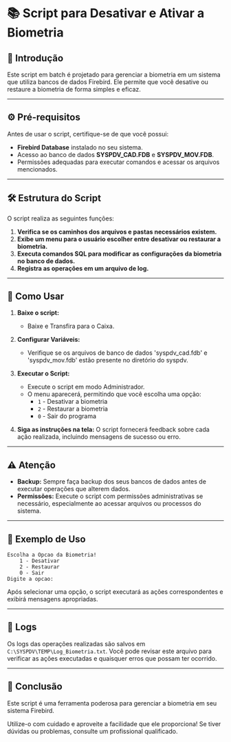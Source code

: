 # 📚 Script para Desativar e Ativar a Biometria

## 📜 Introdução

Este script em batch é projetado para gerenciar a biometria em um sistema que utiliza bancos de dados Firebird. Ele permite que você desative ou restaure a biometria de forma simples e eficaz.

---

## ⚙️ Pré-requisitos

Antes de usar o script, certifique-se de que você possui:

- **Firebird Database** instalado no seu sistema.
- Acesso ao banco de dados **SYSPDV_CAD.FDB** e **SYSPDV_MOV.FDB**.
- Permissões adequadas para executar comandos e acessar os arquivos mencionados.

---

## 🛠️ Estrutura do Script

O script realiza as seguintes funções:

1. **Verifica se os caminhos dos arquivos e pastas necessários existem.**
2. **Exibe um menu para o usuário escolher entre desativar ou restaurar a biometria.**
3. **Executa comandos SQL para modificar as configurações da biometria no banco de dados.**
4. **Registra as operações em um arquivo de log.**

---

## 🚀 Como Usar

1. **Baixe o script:**
   - Baixe e Transfira para o Caixa.

2. **Configurar Variáveis:**
   - Verifique se os arquivos de banco de dados 'syspdv_cad.fdb' e 'syspdv_mov.fdb' estão presente no diretório do syspdv.

3. **Executar o Script:**
   - Execute o script em modo Administrador.
   - O menu aparecerá, permitindo que você escolha uma opção:
     - `1` - Desativar a biometria
     - `2` - Restaurar a biometria
     - `0` - Sair do programa

4. **Siga as instruções na tela:** O script fornecerá feedback sobre cada ação realizada, incluindo mensagens de sucesso ou erro.

---

## ⚠️ Atenção

- **Backup:** Sempre faça backup dos seus bancos de dados antes de executar operações que alterem dados.
- **Permissões:** Execute o script com permissões administrativas se necessário, especialmente ao acessar arquivos ou processos do sistema.

---

## 📝 Exemplo de Uso

```plaintext
Escolha a Opcao da Biometria!
    1 - Desativar
    2 - Restaurar
    0 - Sair
Digite a opcao: 
```

Após selecionar uma opção, o script executará as ações correspondentes e exibirá mensagens apropriadas.

---

## 📂 Logs

Os logs das operações realizadas são salvos em `C:\SYSPDV\TEMP\Log_Biometria.txt`. 
Você pode revisar este arquivo para verificar as ações executadas e quaisquer erros que possam ter ocorrido.

---

## 🎉 Conclusão

Este script é uma ferramenta poderosa para gerenciar a biometria em seu sistema Firebird. 

Utilize-o com cuidado e aproveite a facilidade que ele proporciona! Se tiver dúvidas ou problemas, consulte um profissional qualificado.